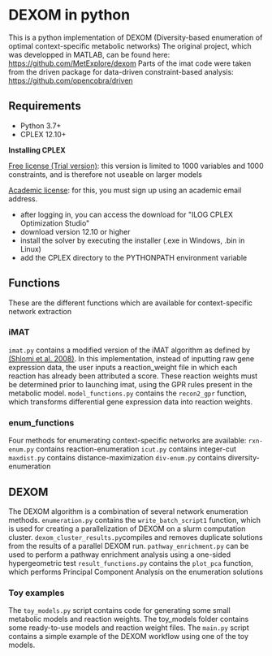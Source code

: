# DEXOM in python

This is a python implementation of DEXOM (Diversity-based enumeration of optimal context-specific metabolic networks)
The original project, which was developped in MATLAB, can be found here: https://github.com/MetExplore/dexom
Parts of the imat code were taken from the driven package for data-driven constraint-based analysis: https://github.com/opencobra/driven

## Requirements
- Python 3.7+
- CPLEX 12.10+

**Installing CPLEX**

[Free license (Trial version)](https://www.ibm.com/analytics/cplex-optimizer): this version is limited to 1000 variables and 1000 constraints, and is therefore not useable on larger models

[Academic license](https://www.ibm.com/academic/technology/data-science): for this, you must sign up using an academic email address.
 - after logging in, you can access the download for "ILOG CPLEX Optimization Studio"
 - download version 12.10 or higher
 - install the solver by executing the installer (.exe in Windows, .bin in Linux)
 - add the CPLEX directory to the PYTHONPATH environment variable


## Functions

These are the different functions which are available for context-specific network extraction

### iMAT
`imat.py` contains a modified version of the iMAT algorithm as defined by [(Shlomi et al. 2008)](https://pubmed.ncbi.nlm.nih.gov/18711341/).
In this implementation, instead of inputting raw gene expression data, the user inputs a reaction_weight file in which each reaction has already been attributed a score.
These reaction weights must be determined prior to launching imat, using the GPR rules present in the metabolic model.
`model_functions.py` contains the `recon2_gpr` function, which transforms differential gene expression data into reaction weights.

### enum_functions

Four methods for enumerating context-specific networks are available:
`rxn-enum.py` contains reaction-enumeration
`icut.py` contains integer-cut
`maxdist.py` contains distance-maximization
`div-enum.py` contains diversity-enumeration

## DEXOM

The DEXOM algorithm is a combination of several network enumeration methods.
`enumeration.py` contains the `write_batch_script1` function, which is used for creating a parallelization of DEXOM on a slurm computation cluster.
`dexom_cluster_results.py`compiles and removes duplicate solutions from the results of a parallel DEXOM run.
`pathway_enrichment.py` can be used to perform a pathway enrichment analysis using a one-sided hypergeometric test
`result_functions.py` contains the `plot_pca` function, which performs Principal Component Analysis on the enumeration solutions

### Toy examples
The `toy_models.py` script contains code for generating some small metabolic models and reaction weights.
The toy_models folder contains some ready-to-use models and reaction weight files.
The `main.py` script contains a simple example of the DEXOM workflow using one of the toy models.

